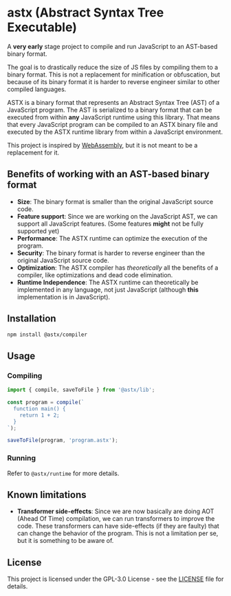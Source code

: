 # astx (Abstract Syntax Tree Executable)
A **very early** stage project to compile and run JavaScript to an AST-based binary format.

The goal is to drastically reduce the size of JS files by compiling them to a binary format.
This is not a replacement for minification or obfuscation, but because of its binary format it is harder to reverse engineer similar to other compiled languages.

ASTX is a binary format that represents an Abstract Syntax Tree (AST) of a JavaScript program.
The AST is serialized to a binary format that can be executed from within **any** JavaScript runtime using this library.
That means that every JavaScript program can be compiled to an ASTX binary file and executed by the ASTX runtime library from within a JavaScript environment.

This project is inspired by [WebAssembly](https://webassembly.org/), but it is not meant to be a replacement for it.

## Benefits of working with an AST-based binary format
- **Size**: The binary format is smaller than the original JavaScript source code.
- **Feature support**: Since we are working on the JavaScript AST, we can support all JavaScript features. (Some features **might** not be fully supported yet)
- **Performance**: The ASTX runtime can optimize the execution of the program.
- **Security**: The binary format is harder to reverse engineer than the original JavaScript source code.
- **Optimization**: The ASTX compiler has *theoretically* all the benefits of a compiler, like optimizations and dead code elimination.
- **Runtime Independence**: The ASTX runtime can theoretically be implemented in any language, not just JavaScript (although **this** implementation is in JavaScript).

## Installation
```bash
npm install @astx/compiler
```

## Usage

### Compiling
```javascript
import { compile, saveToFile } from '@astx/lib';

const program = compile(`
  function main() {
    return 1 + 2;
  }
`);

saveToFile(program, 'program.astx');
```

### Running
Refer to `@astx/runtime` for more details.

## Known limitations
- **Transformer side-effects**: Since we are now basically are doing AOT (Ahead Of Time) compilation, we can run transformers to improve the code. These transformers can have side-effects (if they are faulty) that can change the behavior of the program. This is not a limitation per se, but it is something to be aware of.

## License
This project is licensed under the GPL-3.0 License - see the [LICENSE](LICENSE) file for details.

